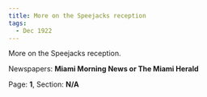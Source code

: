 ```yaml
---  
title: More on the Speejacks reception  
tags:  
  - Dec 1922  
---  
```

  
More on the Speejacks reception.  
  
Newspapers: **Miami Morning News or The Miami Herald**  
  
Page: **1**, Section: **N/A** 
